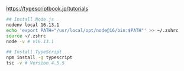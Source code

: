 https://typescriptbook.jp/tutorials

```bash
## Install Node.js
nodenv local 16.13.1
echo 'export PATH="/usr/local/opt/node@16/bin:$PATH"' >> ~/.zshrc
source ~/.zshrc
node -v # v16.13.1

## Install TypeScript
npm install -g typescript
tsc -v # Version 4.5.5
```
